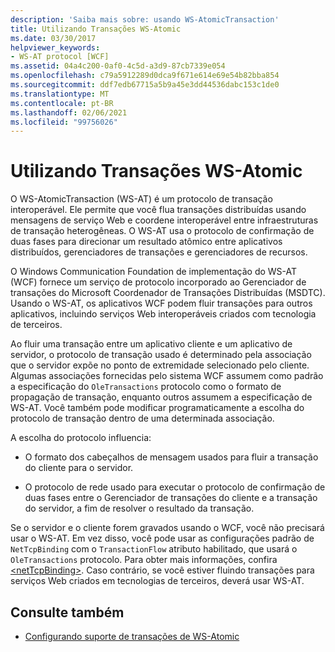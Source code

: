 ```yaml
---
description: 'Saiba mais sobre: usando WS-AtomicTransaction'
title: Utilizando Transações WS-Atomic
ms.date: 03/30/2017
helpviewer_keywords:
- WS-AT protocol [WCF]
ms.assetid: 04a4c200-0af0-4c5d-a3d9-87cb7339e054
ms.openlocfilehash: c79a5912289d0dca9f671e614e69e54b82bba854
ms.sourcegitcommit: ddf7edb67715a5b9a45e3dd44536dabc153c1de0
ms.translationtype: MT
ms.contentlocale: pt-BR
ms.lasthandoff: 02/06/2021
ms.locfileid: "99756026"
---
```

# <a name="using-ws-atomictransaction"></a>Utilizando Transações WS-Atomic

O WS-AtomicTransaction (WS-AT) é um protocolo de transação interoperável. Ele permite que você flua transações distribuídas usando mensagens de serviço Web e coordene interoperável entre infraestruturas de transação heterogêneas. O WS-AT usa o protocolo de confirmação de duas fases para direcionar um resultado atômico entre aplicativos distribuídos, gerenciadores de transações e gerenciadores de recursos.  
  
 O Windows Communication Foundation de implementação do WS-AT (WCF) fornece um serviço de protocolo incorporado ao Gerenciador de transações do Microsoft Coordenador de Transações Distribuídas (MSDTC). Usando o WS-AT, os aplicativos WCF podem fluir transações para outros aplicativos, incluindo serviços Web interoperáveis criados com tecnologia de terceiros.  
  
 Ao fluir uma transação entre um aplicativo cliente e um aplicativo de servidor, o protocolo de transação usado é determinado pela associação que o servidor expõe no ponto de extremidade selecionado pelo cliente. Algumas associações fornecidas pelo sistema WCF assumem como padrão a especificação do `OleTransactions` protocolo como o formato de propagação de transação, enquanto outros assumem a especificação de WS-AT. Você também pode modificar programaticamente a escolha do protocolo de transação dentro de uma determinada associação.  
  
 A escolha do protocolo influencia:  
  
- O formato dos cabeçalhos de mensagem usados para fluir a transação do cliente para o servidor.  
  
- O protocolo de rede usado para executar o protocolo de confirmação de duas fases entre o Gerenciador de transações do cliente e a transação do servidor, a fim de resolver o resultado da transação.  
  
 Se o servidor e o cliente forem gravados usando o WCF, você não precisará usar o WS-AT. Em vez disso, você pode usar as configurações padrão de `NetTcpBinding` com o `TransactionFlow` atributo habilitado, que usará o `OleTransactions` protocolo. Para obter mais informações, confira [\<netTcpBinding>](../../configure-apps/file-schema/wcf/nettcpbinding.md). Caso contrário, se você estiver fluindo transações para serviços Web criados em tecnologias de terceiros, deverá usar WS-AT.  
  
## <a name="see-also"></a>Consulte também

- [Configurando suporte de transações de WS-Atomic](configuring-ws-atomic-transaction-support.md)
